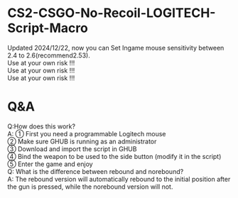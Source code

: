 # CS2-CSGO-No-Recoil-LOGITECH-Script-Macro
  Updated 2024/12/22, now you can Set Ingame mouse sensitivity between 2.4 to 2.6(recommend2.53).  
  Use at your own risk !!!  
  Use at your own risk !!!  
  Use at your own risk !!!  
# Q&A
  Q:How does this work?  
  A:  ① First you need a programmable Logitech mouse  
      ② Make sure GHUB is running as an administrator  
      ③ Download and import the script in GHUB  
      ④ Bind the weapon to be used to the side button (modify it in the script)  
      ⑤ Enter the game and enjoy  
  Q: What is the difference between rebound and norebound?  
  A: The rebound version will automatically rebound to the initial position after the gun is pressed, while the norebound version will not.  
